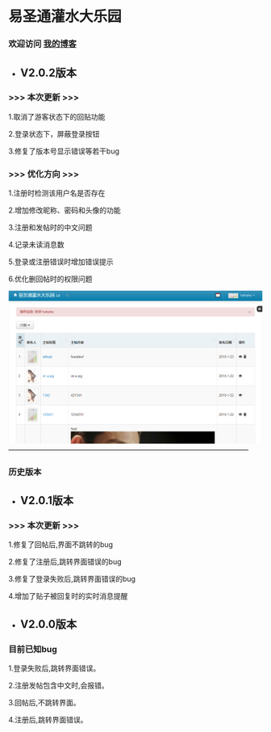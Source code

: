易圣通灌水大乐园
==================
### 欢迎访问 [我的博客](http://blog.csdn.net/guanghuichenshao "光辉晨少的博客")

* ## V2.0.2版本

### >>> 本次更新 >>> 

1.取消了游客状态下的回贴功能

2.登录状态下，屏蔽登录按钮

3.修复了版本号显示错误等若干bug

### >>> 优化方向 >>> 

1.注册时检测该用户名是否存在

2.增加修改昵称、密码和头像的功能

3.注册和发帖时的中文问题

4.记录未读消息数

5.登录或注册错误时增加错误提示

6.优化删回帖时的权限问题

![图片加载失败,请刷新](https://github.com/guanghuichenshao/W3/blob/master/src/QQ%E5%9B%BE%E7%89%8720180126212915.png)
——————————————————————————————————
### 历史版本


* ## V2.0.1版本

### >>> 本次更新 >>> 


1.修复了回帖后,界面不跳转的bug

2.修复了注册后,跳转界面错误的bug

3.修复了登录失败后,跳转界面错误的bug

4.增加了贴子被回复时的实时消息提醒

* ## V2.0.0版本

### 目前已知bug

1.登录失败后,跳转界面错误。

2.注册发帖包含中文时,会报错。

3.回帖后,不跳转界面。

4.注册后,跳转界面错误。




